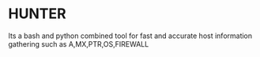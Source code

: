 # HUNTER
Its a bash and python combined tool for fast and accurate host information gathering such as A,MX,PTR,OS,FIREWALL
